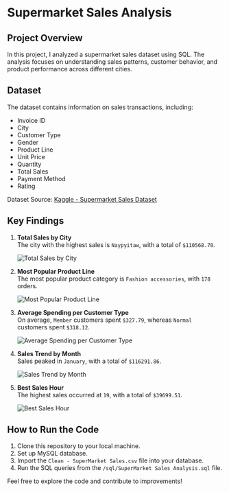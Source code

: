 # Supermarket Sales Analysis

## Project Overview
In this project, I analyzed a supermarket sales dataset using SQL. The analysis focuses on understanding sales patterns, customer behavior, and product performance across different cities.

## Dataset
The dataset contains information on sales transactions, including:
- Invoice ID
- City
- Customer Type
- Gender
- Product Line
- Unit Price
- Quantity
- Total Sales
- Payment Method
- Rating

Dataset Source: [Kaggle - Supermarket Sales Dataset](https://www.kaggle.com/datasets/aungpyaeap/supermarket-sales)

## Key Findings
1. **Total Sales by City**  
   The city with the highest sales is `Naypyitaw`, with a total of `$110568.70`.

   ![Total Sales by City](https://raw.githubusercontent.com/aadityathapa/SuperMarketSalesAnalysis/refs/heads/main/Visualization/Images/Total%20Sales%20by%20City.png)

2. **Most Popular Product Line**  
   The most popular product category is `Fashion accessories`, with `178` orders.

   ![Most Popular Product Line](https://raw.githubusercontent.com/aadityathapa/SuperMarketSalesAnalysis/refs/heads/main/Visualization/Images/Most%20Popular%20Product%20Line.png)

3. **Average Spending per Customer Type**  
   On average, `Member` customers spent `$327.79`, whereas `Normal` customers spent `$318.12`.

   ![Average Spending per Customer Type](https://raw.githubusercontent.com/aadityathapa/SuperMarketSalesAnalysis/refs/heads/main/Visualization/Images/Average%20Spending%20per%20Customer%20Type.png)

4. **Sales Trend by Month**  
   Sales peaked in `January`, with a total of `$116291.86`.

   ![Sales Trend by Month](https://raw.githubusercontent.com/aadityathapa/SuperMarketSalesAnalysis/refs/heads/main/Visualization/Images/Sales%20Trend%20by%20Month.png)

5. **Best Sales Hour**  
   The highest sales occurred at `19`, with a total of `$39699.51`.

   ![Best Sales Hour](https://raw.githubusercontent.com/aadityathapa/SuperMarketSalesAnalysis/refs/heads/main/Visualization/Images/Best%20Sales%20Hour.png)

## How to Run the Code
1. Clone this repository to your local machine.
2. Set up MySQL database.
3. Import the `Clean - SuperMarket Sales.csv` file into your database.
4. Run the SQL queries from the `/sql/SuperMarket Sales Analysis.sql` file.

Feel free to explore the code and contribute to improvements!
